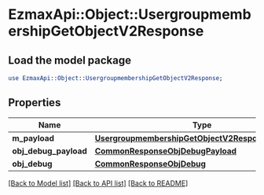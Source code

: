 # EzmaxApi::Object::UsergroupmembershipGetObjectV2Response

## Load the model package
```perl
use EzmaxApi::Object::UsergroupmembershipGetObjectV2Response;
```

## Properties
Name | Type | Description | Notes
------------ | ------------- | ------------- | -------------
**m_payload** | [**UsergroupmembershipGetObjectV2ResponseMPayload**](UsergroupmembershipGetObjectV2ResponseMPayload.md) |  | 
**obj_debug_payload** | [**CommonResponseObjDebugPayload**](CommonResponseObjDebugPayload.md) |  | [optional] 
**obj_debug** | [**CommonResponseObjDebug**](CommonResponseObjDebug.md) |  | [optional] 

[[Back to Model list]](../README.md#documentation-for-models) [[Back to API list]](../README.md#documentation-for-api-endpoints) [[Back to README]](../README.md)



